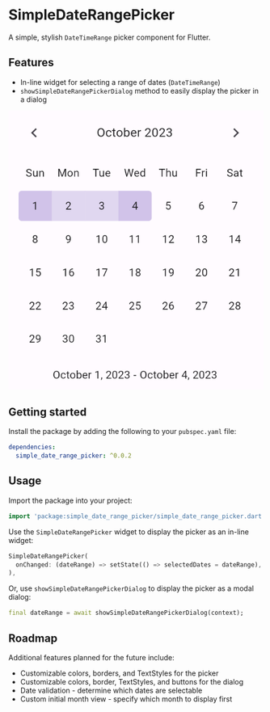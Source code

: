 # SimpleDateRangePicker

A simple, stylish `DateTimeRange` picker component for Flutter.

## Features

* In-line widget for selecting a range of dates (`DateTimeRange`)
* `showSimpleDateRangePickerDialog` method to easily display the picker in a dialog

![Date range picker with a date range selected](documentation/images/date_range_picker_selected.png)

## Getting started

Install the package by adding the following to your `pubspec.yaml` file:

```yaml
dependencies:
  simple_date_range_picker: ^0.0.2
```

## Usage

Import the package into your project:

```dart
import 'package:simple_date_range_picker/simple_date_range_picker.dart';
```

Use the `SimpleDateRangePicker` widget to display the picker as an in-line widget:

```dart
SimpleDateRangePicker(
  onChanged: (dateRange) => setState(() => selectedDates = dateRange),
),
```

Or, use `showSimpleDateRangePickerDialog` to display the picker as a modal dialog:

```dart
final dateRange = await showSimpleDateRangePickerDialog(context);
```

## Roadmap

Additional features planned for the future include:

* Customizable colors, borders, and TextStyles for the picker
* Customizable colors, border, TextStyles, and buttons for the dialog
* Date validation - determine which dates are selectable
* Custom initial month view - specify which month to display first
